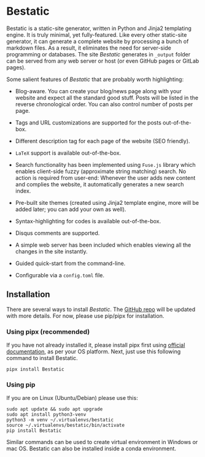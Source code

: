 # Bestatic

Bestatic is a static-site generator, written in Python and Jinja2 templating engine. 
It is truly minimal, yet fully-featured. Like every other static-site generator,
it can generate a complete website by processing a bunch of markdown files. As a result, 
it eliminates the need for server-side programming or databases. The site _Bestatic_ generates
in ````_output```` folder can be served from any web server or host (or even GitHub pages or GitLab pages). 

Some salient features of _Bestatic_ that are probably worth highlighting:

-  Blog-aware. You can create your blog/news page along with your website and expect all the standard 
good stuff. Posts will be listed in the reverse chronological order. You can also control number of posts per page. 

-  Tags and URL customizations are supported for the posts out-of-the-box. 

-  Different description tag for each page of the website (SEO friendly).

-  `LaTeX` support is available out-of-the-box.

-  Search functionality has been implemented using `Fuse.js` library which enables client-side fuzzy
(approximate string matching) search. No action is required from user-end: Whenever the user adds new content and 
complies the website, it automatically generates a new search index. 

-  Pre-built site themes (created using Jinja2 template engine, more will be added later; you can add your own as well). 

-  Syntax-highlighting for codes is available out-of-the-box.

-  Disqus comments are supported.

-  A simple web server has been included which enables viewing all the changes in the site instantly. 

-  Guided quick-start from the command-line. 


-  Configurable via a `config.toml` file.

## Installation

There are several ways to install _Bestatic_. The [GitHub repo](https://github.com/tatsatb/bestatic) will be updated 
with more details. For now, please use pip/pipx for installation.

### Using pipx (recommended)

If you have not already installed it, please install pipx first using 
[official documentation](https://pipx.pypa.io/stable/installation/), as per your OS platform. Next, just use this
following command to install Bestatic. 

    pipx install Bestatic

### Using pip

If you are on Linux (Ubuntu/Debian) please use this: 

    sudo apt update && sudo apt upgrade
    sudo apt install python3-venv
    python3 -m venv ~/.virtualenvs/bestatic
    source ~/.virtualenvs/bestatic/bin/activate
    pip install Bestatic

Similar commands can be used to create virtual environment in Windows or mac OS. Bestatic can also be installed
inside a conda environment. 




